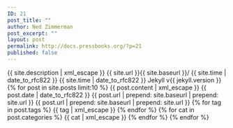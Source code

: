 ```yaml
---
ID: 21
post_title: ""
author: Ned Zimmerman
post_excerpt: ""
layout: post
permalink: http://docs.pressbooks.org/?p=21
published: false
---
```

<?xml version="1.0" encoding="UTF-8"?>
<rss version="2.0" xmlns:atom="http://www.w3.org/2005/Atom">
  <channel>
    <title>{{ site.title | xml_escape }}</title>
    <description>{{ site.description | xml_escape }}</description>
    <link>{{ site.url }}{{ site.baseurl }}/</link>
    <atom:link href="{{ "/feed.xml" | prepend: site.baseurl | prepend: site.url }}" rel="self" type="application/rss+xml"/>
    <pubDate>{{ site.time | date_to_rfc822 }}</pubDate>
    <lastBuildDate>{{ site.time | date_to_rfc822 }}</lastBuildDate>
    <generator>Jekyll v{{ jekyll.version }}</generator>
    {% for post in site.posts limit:10 %}
      <item>
        <title>{{ post.title | xml_escape }}</title>
        <description>{{ post.content | xml_escape }}</description>
        <pubDate>{{ post.date | date_to_rfc822 }}</pubDate>
        <link>{{ post.url | prepend: site.baseurl | prepend: site.url }}</link>
        <guid isPermaLink="true">{{ post.url | prepend: site.baseurl | prepend: site.url }}</guid>
        {% for tag in post.tags %}
        <category>{{ tag | xml_escape }}</category>
        {% endfor %}
        {% for cat in post.categories %}
        <category>{{ cat | xml_escape }}</category>
        {% endfor %}
      </item>
    {% endfor %}
  </channel>
</rss>